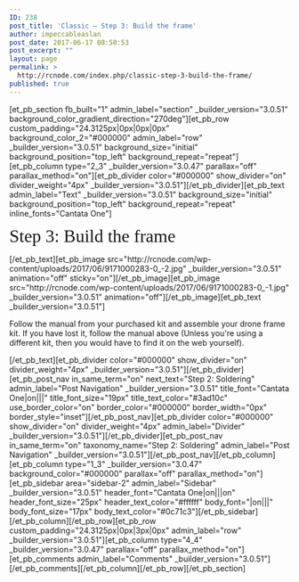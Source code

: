 ```yaml
---
ID: 238
post_title: 'Classic – Step 3: Build the frame'
author: impeccableaslan
post_date: 2017-06-17 08:50:53
post_excerpt: ""
layout: page
permalink: >
  http://rcnode.com/index.php/classic-step-3-build-the-frame/
published: true
---
```

[et_pb_section fb_built="1" admin_label="section" _builder_version="3.0.51" background_color_gradient_direction="270deg"][et_pb_row custom_padding="24.3125px|0px|0px|0px" background_color_2="#000000" admin_label="row" _builder_version="3.0.51" background_size="initial" background_position="top_left" background_repeat="repeat"][et_pb_column type="2_3" _builder_version="3.0.47" parallax="off" parallax_method="on"][et_pb_divider color="#000000" show_divider="on" divider_weight="4px" _builder_version="3.0.51"][/et_pb_divider][et_pb_text admin_label="Text" _builder_version="3.0.51" background_size="initial" background_position="top_left" background_repeat="repeat" inline_fonts="Cantata One"]
<p class=""><span style="font-family: 'Cantata One';"><span style="font-size: 32px;">Step 3: Build the frame</span></span></p>
[/et_pb_text][et_pb_image src="http://rcnode.com/wp-content/uploads/2017/06/9171000283-0_-2.jpg" _builder_version="3.0.51" animation="off" sticky="on"][/et_pb_image][et_pb_image src="http://rcnode.com/wp-content/uploads/2017/06/9171000283-0_-1.jpg" _builder_version="3.0.51" animation="off"][/et_pb_image][et_pb_text _builder_version="3.0.51"]<p>Follow the manual from your purchased kit&nbsp;and assemble your&nbsp;drone frame kit. If you have lost it, follow the manual above (Unless you're using a different kit, then you would have to find it on the web yourself).</p>[/et_pb_text][et_pb_divider color="#000000" show_divider="on" divider_weight="4px" _builder_version="3.0.51"][/et_pb_divider][et_pb_post_nav in_same_term="on" next_text="Step 2: Soldering" admin_label="Post Navigation" _builder_version="3.0.51" title_font="Cantata One|on|||" title_font_size="19px" title_text_color="#3ad10c" use_border_color="on" border_color="#000000" border_width="0px" border_style="inset"][/et_pb_post_nav][et_pb_divider color="#000000" show_divider="on" divider_weight="4px" admin_label="Divider" _builder_version="3.0.51"][/et_pb_divider][et_pb_post_nav in_same_term="on" taxonomy_name="Step 2: Soldering" admin_label="Post Navigation" _builder_version="3.0.51"][/et_pb_post_nav][/et_pb_column][et_pb_column type="1_3" _builder_version="3.0.47" background_color="#000000" parallax="off" parallax_method="on"][et_pb_sidebar area="sidebar-2" admin_label="Sidebar" _builder_version="3.0.51" header_font="Cantata One|on|||on" header_font_size="25px" header_text_color="#ffffff" body_font="|on|||" body_font_size="17px" body_text_color="#0c71c3"][/et_pb_sidebar][/et_pb_column][/et_pb_row][et_pb_row custom_padding="24.3125px|0px|3px|0px" admin_label="row" _builder_version="3.0.51"][et_pb_column type="4_4" _builder_version="3.0.47" parallax="off" parallax_method="on"][et_pb_comments admin_label="Comments" _builder_version="3.0.51"][/et_pb_comments][/et_pb_column][/et_pb_row][/et_pb_section]
